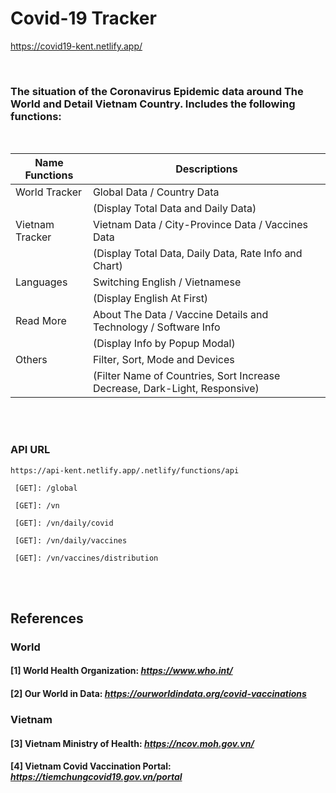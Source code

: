 # Covid-19 Tracker
https://covid19-kent.netlify.app/

<br>

### The situation of the Coronavirus Epidemic data around The World and Detail Vietnam Country. Includes the following functions:
<br>

|Name Functions|Descriptions|
|-|-|
|World Tracker|Global Data / Country Data|
| |(Display Total Data and Daily Data)|
|Vietnam Tracker|Vietnam Data / City-Province Data / Vaccines Data|
| |(Display Total Data, Daily Data, Rate Info and Chart)|
|Languages|Switching English / Vietnamese|
| |(Display English At First)|
|Read More|About The Data / Vaccine Details and Technology / Software Info|
| |(Display Info by Popup Modal)|
|Others|Filter, Sort, Mode and Devices|
| |(Filter Name of Countries, Sort Increase Decrease, Dark-Light, Responsive)|
<br>
<br>

### API URL
``
https://api-kent.netlify.app/.netlify/functions/api
``

```
 [GET]: /global
```
```
 [GET]: /vn
```
```
 [GET]: /vn/daily/covid
```
```
 [GET]: /vn/daily/vaccines
```
```
 [GET]: /vn/vaccines/distribution
```

<br>
<br>

## References
### World
#### [1] World Health Organization: _https://www.who.int/_
#### [2] Our World in Data: _https://ourworldindata.org/covid-vaccinations_
### Vietnam
#### [3] Vietnam Ministry of Health: _https://ncov.moh.gov.vn/_
#### [4] Vietnam Covid Vaccination Portal: _https://tiemchungcovid19.gov.vn/portal_
<br>
